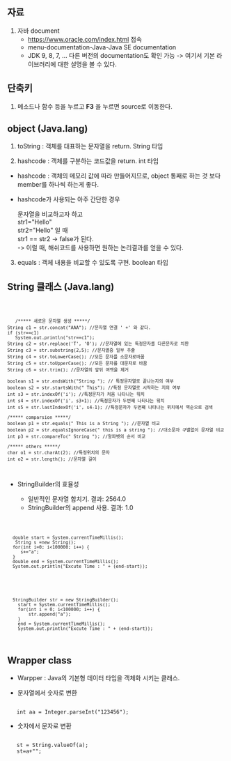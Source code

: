 ## 자료
1. 자바 document
    * https://www.oracle.com/index.html 접속
    * menu-documentation-Java-Java SE documentation
    * JDK 9, 8, 7, ... 다른 버전의 documentation도 확인 가능
        -> 여기서 기본 라이브러리에 대한 설명을 볼 수 있다.
        
## 단축키
1. 메소드나 함수 등을 누르고 **F3** 을 누르면 source로 이동한다.

## object (Java.lang)
1. toString : 객체를 대표하는 문자열을 return. String 타입

2. hashcode : 객체를 구분하는 코드값을 return. int 타입

  * hashcode : 객체의 메모리 값에 따라 만들어지므로, object 통째로 하는 것 보다 member를 하나씩 하는게 좋다.
  
  * hashcode가 사용되는 아주 간단한 경우

       문자열을 비교하고자 하고 <br> 
          str1="Hello" <br>
          str2="Hello" 일 때 <br>
       str1 == str2 -> false가 된다. <br>
       -> 이럴 때, 해쉬코드를 사용하면 원하는 논리결과를 얻을 수 있다. <br>
       
3. equals : 객체 내용을 비교할 수 있도록 구현. boolean 타입

## String 클래스 (Java.lang)

<code>
   
       /***** 새로운 문자열 생성 *****/
    String c1 = str.concat("AAA"); //문자열 연결 ' +' 와 같다.
	if (str==c1)
	   System.out.println("str==c1");
	String c2 = str.replace('T', 'O'); //문자열에 있는 특정문자를 다른문자로 치환
    String c3 = str.substring(2,5); //문자열중 일부 추출
    String c4 = str.toLowerCase(); //모든 문자를 소문자로바꿈
    String c5 = str.toUpperCase(); //모든 문자를 대문자로 바꿈
    String c6 = str.trim(); //문자열의 앞뒤 여백을 제거
                
    boolean s1 = str.endsWith("String "); // 특정문자열로 끝나는지의 여부
    boolean s2 = str.startsWith(" This"); //특정 문자열로 시작하는 지의 여부
    int s3 = str.indexOf('i'); //특정문자가 처음 나타나는 위치
    int s4 = str.indexOf('i', s3+1); //특정문자가 두번째 나타나는 위치
    int s5 = str.lastIndexOf('i', s4-1); //특정문자가 두번째 나타나는 위치에서 역순으로 검색
                                
    /***** comparsion *****/
    boolean p1 = str.equals(" This is a String "); //문자열 비교
    boolean p2 = str.equalsIgnoreCase(" this is a string "); //대소문자 구별없이 문자열 비교
    int p3 = str.compareTo(" String "); //알파벳의 순서 비교
              
    /***** others *****/
    char o1 = str.charAt(2); //특정위치의 문자
    int o2 = str.length(); //문자열 길이

</code>

   *  StringBuilder의 효율성
   
      - 일반적인 문자열 합치기. 결과: 2564.0
      - StringBuilder의 append 사용. 결과: 1.0

<code>

      double start = System.currentTimeMillis();
	   String s =new String();
      for(int i=0; i<100000; i++) {
         s+="a";
      }
      double end = System.currentTimeMillis();
      System.out.println("Excute Time : " + (end-start));

</code>

<code>
   
      StringBuilder str = new StringBuilder();
		start = System.currentTimeMillis();
		for(int i = 0; i<100000; i++) {
			str.append("a");
		}
		end = System.currentTimeMillis();
		System.out.println("Excute Time : " + (end-start));
      
</code>

## Wrapper class

   * Warpper : Java의 기본형 데이터 타입을 객체화 시키는 클래스.
   
   * 문자열에서 숫자로 변환

<code>
   int aa = Integer.parseInt("123456");
</code>

   * 숫자에서 문자로 변환

<code>
   st = String.valueOf(a);
   st=a+"";
</code>
